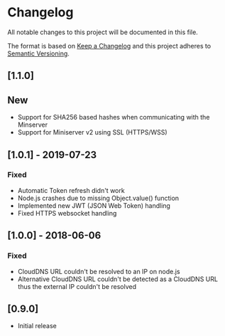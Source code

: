 # Changelog
All notable changes to this project will be documented in this file.

The format is based on [Keep a Changelog](https://keepachangelog.com/en/1.0.0/)
and this project adheres to [Semantic Versioning](https://semver.org/spec/v2.0.0.html).

## [1.1.0]
## New
- Support for SHA256 based hashes when communicating with the Minserver
- Support for Miniserver v2 using SSL (HTTPS/WSS)

## [1.0.1] - 2019-07-23
### Fixed
- Automatic Token refresh didn't work
- Node.js crashes due to missing Object.value() function
- Implemented new JWT (JSON Web Token) handling
- Fixed HTTPS websocket handling

## [1.0.0] - 2018-06-06
### Fixed
- CloudDNS URL couldn't be resolved to an IP on node.js
- Alternative CloudDNS URL couldn't be detected as a CloudDNS URL thus the external IP couldn't be resolved

## [0.9.0]
- Initial release
